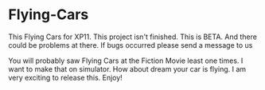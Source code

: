 # Flying-Cars
This Flying Cars for XP11.
This project isn't finished.
This is BETA.
And there could be problems at there.
If bugs occurred please send a message to us

You will probably saw Flying Cars at the Fiction Movie least one times.
I want to make that on simulator.
How about dream your car is flying.
I am very exciting to release this.
Enjoy!
